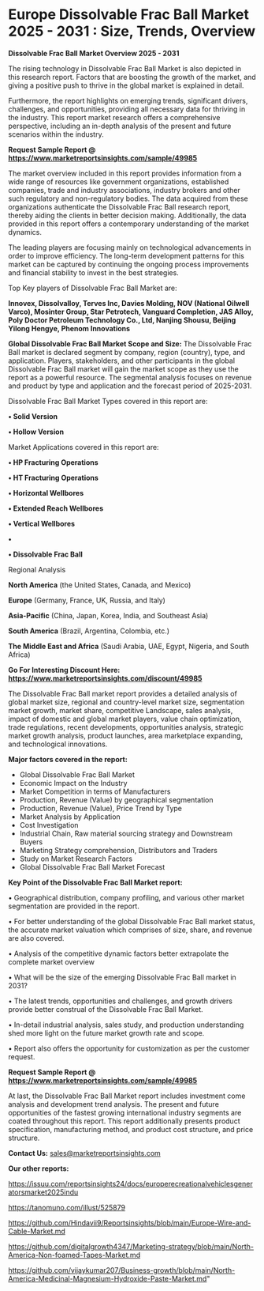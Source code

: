 # Europe Dissolvable Frac Ball Market 2025 - 2031 : Size, Trends, Overview

<Strong> Dissolvable Frac Ball Market Overview 2025 - 2031</strong>

The rising technology in Dissolvable Frac Ball Market is also depicted in this research report. Factors that are boosting the growth of the market, and giving a positive push to thrive in the global market is explained in detail.

Furthermore, the report highlights on emerging trends, significant drivers, challenges, and opportunities, providing all necessary data for thriving in the industry. This report market research offers a comprehensive perspective, including an in-depth analysis of the present and future scenarios within the industry.

<strong>Request Sample Report @ <a href=https://www.marketreportsinsights.com/sample/49985>https://www.marketreportsinsights.com/sample/49985</a></strong>

The market overview included in this report provides information from a wide range of resources like government organizations, established companies, trade and industry associations, industry brokers and other such regulatory and non-regulatory bodies. The data acquired from these organizations authenticate the Dissolvable Frac Ball research report, thereby aiding the clients in better decision making. Additionally, the data provided in this report offers a contemporary understanding of the market dynamics.

The leading players are focusing mainly on technological advancements in order to improve efficiency. The long-term development patterns for this market can be captured by continuing the ongoing process improvements and financial stability to invest in the best strategies.

Top Key players of Dissolvable Frac Ball Market are:

<strong>Innovex, Dissolvalloy, Terves Inc, Davies Molding, NOV (National Oilwell Varco), Mosinter Group, Star Petrotech, Vanguard Completion, JAS Alloy, Poly Doctor Petroleum Technology Co., Ltd, Nanjing Shousu, Beijing Yilong Hengye, Phenom Innovations</strong>

<strong><b>Global Dissolvable Frac Ball Market Scope and Size:</b></strong>
The Dissolvable Frac Ball market is declared segment by company, region (country), type, and application. Players, stakeholders, and other participants in the global Dissolvable Frac Ball market will gain the market scope as they use the report as a powerful resource. The segmental analysis focuses on revenue and product by type and application and the forecast period of 2025-2031.

Dissolvable Frac Ball Market Types covered in this report are:

<strong>•  Solid Version

•  Hollow Version</strong>

Market Applications covered in this report are:

<strong>•  HP Fracturing Operations

•  HT Fracturing Operations

•  Horizontal Wellbores

•  Extended Reach Wellbores

•  Vertical Wellbores

•  

•  Dissolvable Frac Ball</strong> 

Regional Analysis

<strong>North America</strong> (the United States, Canada, and Mexico)

<strong>Europe</strong> (Germany, France, UK, Russia, and Italy)

<strong>Asia-Pacific</strong> (China, Japan, Korea, India, and Southeast Asia)

<strong>South America</strong> (Brazil, Argentina, Colombia, etc.)

<strong>The Middle East and Africa</strong> (Saudi Arabia, UAE, Egypt, Nigeria, and South Africa)

<strong>Go For Interesting Discount Here: <a href=https://www.marketreportsinsights.com/discount/49985>https://www.marketreportsinsights.com/discount/49985</a></strong>

The Dissolvable Frac Ball market report provides a detailed analysis of global market size, regional and country-level market size, segmentation market growth, market share, competitive Landscape, sales analysis, impact of domestic and global market players, value chain optimization, trade regulations, recent developments, opportunities analysis, strategic market growth analysis, product launches, area marketplace expanding, and technological innovations.

<strong><b>Major factors covered in the report:</b></strong>
<ul>
  <li>Global Dissolvable Frac Ball Market </li>
  <li>Economic Impact on the Industry</li>
  <li>Market Competition in terms of Manufacturers</li>
  <li>Production, Revenue (Value) by geographical segmentation</li>
  <li>Production, Revenue (Value), Price Trend by Type</li>
  <li>Market Analysis by Application</li>
  <li>Cost Investigation</li>
  <li>Industrial Chain, Raw material sourcing strategy and Downstream Buyers</li>
  <li>Marketing Strategy comprehension, Distributors and Traders</li>
  <li>Study on Market Research Factors</li>
  <li>Global Dissolvable Frac Ball Market Forecast</li>
</ul>

<strong><b>Key Point of the Dissolvable Frac Ball Market report:</b></strong>

• Geographical distribution, company profiling, and various other market segmentation are provided in the report.

• For better understanding of the global Dissolvable Frac Ball market status, the accurate market valuation which comprises of size, share, and revenue are also covered.

• Analysis of the competitive dynamic factors better extrapolate the complete market overview

• What will be the size of the emerging Dissolvable Frac Ball market in 2031?

• The latest trends, opportunities and challenges, and growth drivers provide better construal of the Dissolvable Frac Ball Market.

• In-detail industrial analysis, sales study, and production understanding shed more light on the future market growth rate and scope.

• Report also offers the opportunity for customization as per the customer request.

<strong>Request Sample Report @ <a href=https://www.marketreportsinsights.com/sample/49985>https://www.marketreportsinsights.com/sample/49985</a></strong>

At last, the Dissolvable Frac Ball Market report includes investment come analysis and development trend analysis. The present and future opportunities of the fastest growing international industry segments are coated throughout this report. This report additionally presents product specification, manufacturing method, and product cost structure, and price structure.

<strong>Contact Us:</strong>
sales@marketreportsinsights.com

<strong>Our other reports:</strong>

<a href=https://issuu.com/reportsinsights24/docs/europerecreationalvehiclesgeneratorsmarket2025indu>https://issuu.com/reportsinsights24/docs/europerecreationalvehiclesgeneratorsmarket2025indu</a>

<a href=https://tanomuno.com/illust/525879>https://tanomuno.com/illust/525879</a>

<a href=https://github.com/Hindavii9/Reportsinsights/blob/main/Europe-Wire-and-Cable-Market.md>https://github.com/Hindavii9/Reportsinsights/blob/main/Europe-Wire-and-Cable-Market.md</a>

<a href=https://github.com/digitalgrowth4347/Marketing-strategy/blob/main/North-America-Non-foamed-Tapes-Market.md>https://github.com/digitalgrowth4347/Marketing-strategy/blob/main/North-America-Non-foamed-Tapes-Market.md</a>

<a href=https://github.com/vijaykumar207/Business-growth/blob/main/North-America-Medicinal-Magnesium-Hydroxide-Paste-Market.md>https://github.com/vijaykumar207/Business-growth/blob/main/North-America-Medicinal-Magnesium-Hydroxide-Paste-Market.md</a>"
